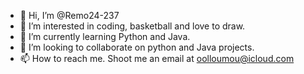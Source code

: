 - 👋 Hi, I’m @Remo24-237
- 👀 I’m interested in coding, basketball and love to draw.
- 🌱 I’m currently learning Python and Java.
- 💞️ I’m looking to collaborate on python and Java projects.
- 📫 How to reach me. Shoot me an email at oolloumou@icloud.com

<!---
Remo24-237/Remo24-237 is a ✨ special ✨ repository because its `README.md` (this file) appears on your GitHub profile.
You can click the Preview link to take a look at your changes.
--->
